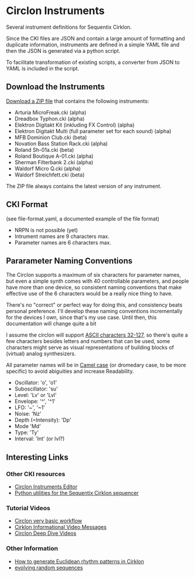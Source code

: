 # Circlon Instruments

Several instrument definitions for Sequentix Cirklon. 

Since the CKI files are JSON and contain a large amount of formatting and duplicate information, instruments are defined in a simple YAML file and then the JSON is generated via a python script. 

To facilitate transformation of existing scripts, a converter from JSON to YAML is included in the script.


## Download the Instruments

[Download a ZIP file](https://downgit.github.io/#/home?url=https://github.com/bboc/cirklon-instruments/blob/main/instruments.cki) that contains the following instruments:

* Arturia MicroFreak.cki (alpha)
* Dreadbox Typhon.cki (alpha)
* Elektron Digitakt Kit (inkluding FX Control) (alpha)
* Elektron Digitakt Multi (full parameter set for each sound) (alpha)
* MFB Dominion Club.cki (beta)
* Novation Bass Station Rack.cki (alpha)
* Roland Sh-01a.cki (beta)
* Roland Boutique A-01.cki (alpha)
* Sherman Filterbank 2.cki (alpha)
* Waldorf Micro Q.cki (alpha)
* Waldorf Streichfett.cki (beta)

The ZIP file always contains the latest version of any instrument.

## CKI Format

(see file-format.yaml, a documented example of the file format)

- NRPN is not possible (yet)
- Intrument names are 9 characters max.
- Parameter names are 6 characters max.


## Pararameter Naming Conventions

The Circlon supports a maximum of six characters for parameter names, but even a simple synth comes with 40 controllable parameters, and people have more than one device, so consistent naming conventions that make effective use of the 6 characters would be a really nice thing to have.

There's no "correct" or perfect way for doing this, and consistency beats personal preference. I'll develop these naming conventions incrementally for the devices I own, since that's my use case. Until then, this documentation will change quite a bit

I assume the circlon will support [ASCII characters 32-127](http://asciiset.com/), so there's quite a few characters besides letters and numbers that can be used, some characters might serve as visual representations of building blocks of (virtual) analog synthesizers.

All parameter names will be in [Camel case](https://en.wikipedia.org/wiki/Camel_case) (or dromedary case, to be more specific) to avoid abiguities and increase Readability.

- Oscillator: 'o', 'o1'
- Suboscillator: 'su'
- Level: 'Lv' or 'Lvl'
- Envelope: '^', '^1'
- LFO: '~', '~1'
- Noise: 'Nz'
- Depth (=Intensity): 'Dp'
- Mode 'Md'
- Type: 'Ty'
- Interval: 'Int' (or Ivl?)


## Interesting Links

### Other CKI resources

- [Circlon Instruments Editor](https://github.com/samdoshi/cirklon-instrument-editor)
- [Python utilities for the Sequentix Cirklon sequencer](https://github.com/pmagwene/cirklon.py)

### Tutorial Videos

- [Circlon very basic workflow](https://www.youtube.com/watch?v=RwFpTG3lyeg&t=259s)
- [Cirklon Informational Video Messages](https://www.youtube.com/playlist?list=PLNEW7foH6qsAozs9VJoUlg7D7XMJvmpGX)
- [Circlon Deep Dive Videos](https://www.youtube.com/playlist?list=PLt3aGCjETwhtagrA6bAcvMxqo3SCnrvB0)

### Other Information

- [How to generate Euclidean rhythm patterns in Cirklon](http://forum.sequentix.com/viewtopic.php?f=5&t=3327&p=21568&hilit=Generative#p21568)
- [evolving random sequences](http://forum.sequentix.com/viewtopic.php?f=5&t=2591&sid=72243ac7761a0d3b1da73b3afbe357a4)


